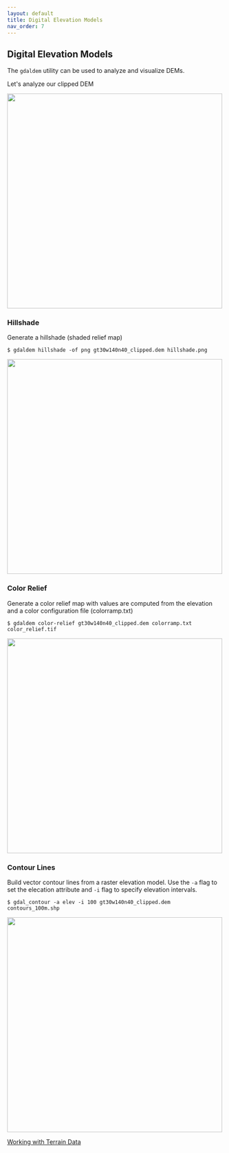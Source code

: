 ```yaml
---
layout: default
title: Digital Elevation Models
nav_order: 7
---
```


## Digital Elevation Models

The `gdaldem` utility can be used to analyze and visualize DEMs. 

Let's analyze our clipped DEM 

<img src="https://raw.githubusercontent.com/kimdurante/intro-to-gdal/master/images/dem_clip.png" width="500">

### Hillshade

Generate a hillshade (shaded relief map)

```
$ gdaldem hillshade -of png gt30w140n40_clipped.dem hillshade.png
```


<img src="https://raw.githubusercontent.com/kimdurante/intro-to-gdal/master/images/hillshade.png" width="500">

### Color Relief

Generate a color relief map with values are computed from the elevation and a color configuration file (colorramp.txt)

```
$ gdaldem color-relief gt30w140n40_clipped.dem colorramp.txt color_relief.tif
```


<img src="https://raw.githubusercontent.com/kimdurante/intro-to-gdal/master/images/colorrelief.png" width="500">

### Contour Lines

Build vector contour lines from a raster elevation model. Use the `-a` flag to set the elecation attribute and `-i` flag to specify elevation intervals. 

```
$ gdal_contour -a elev -i 100 gt30w140n40_clipped.dem contours_100m.shp
```


<img src="https://raw.githubusercontent.com/kimdurante/intro-to-gdal/master/images/contours_100m.png" width="500">


[Working with Terrain Data](https://tilemill-project.github.io/tilemill/docs/guides/terrain-data/)
